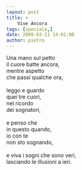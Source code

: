 ```yaml
---
layout: post
title: >
    Vive Ancora
tags: [speciale,]
date: 2009-03-21 14:01:00
author: pietro
---
```

Una mano sul petto<br/>il cuore batte ancora,<br/>mentre aspetto<br/>che passi qualche ora,<br/><br/>leggo e guardo<br/>quei tre cuori,<br/>nel ricordo<br/>dei sognatori,<br/><br/>e penso che<br/>in questo quando,<br/>io con te<br/>non sto sognando,<br/><br/>e viva i sogni che sono veri,<br/>lasciando le illusioni a ieri.
